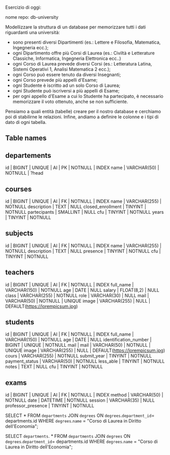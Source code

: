 Esercizio di oggi:

nome repo: db-university

Modellizzare la struttura di un database per memorizzare tutti i dati riguardanti una università:
- sono presenti diversi Dipartimenti (es.: Lettere e Filosofia, Matematica, Ingegneria ecc.);
- ogni Dipartimento offre più Corsi di Laurea (es.: Civiltà e Letterature Classiche, Informatica, Ingegneria Elettronica ecc..)
- ogni Corso di Laurea prevede diversi Corsi (es.: Letteratura Latina, Sistemi Operativi 1, Analisi Matematica 2 ecc.);
- ogni Corso può essere tenuto da diversi Insegnanti;
- ogni Corso prevede più appelli d'Esame;
- ogni Studente è iscritto ad un solo Corso di Laurea;
- ogni Studente può iscriversi a più appelli di Esame;
- per ogni appello d'Esame a cui lo Studente ha partecipato, è necessario memorizzare il voto ottenuto, anche se non sufficiente.

Pensiamo a quali entità (tabelle) creare per il nostro database e cerchiamo poi di stabilirne le relazioni. Infine, andiamo a definire le colonne e i tipi di dato di ogni tabella.

## Table names

## departements
id | BIGINT | UNIQUE | AI | PK | NOTNULL | INDEX
name | VARCHAR(50) | NOTNULL | 
?head

 <!-- corso di laurea -->
## courses 
id | BIGINT | UNIQUE | AI | FK | NOTNULL | INDEX
name | VARCHAR(255) | NOTNULL
description | TEXT | NULL
closed_enrollment | TINYINT | NOTNULL
partecipants | SMALLINT | NULL
cfu | TINYINT | NOTNULL
years | TINYINT | NOTNULL


<!-- materia del corso -->
## subjects
id | BIGINT | UNIQUE | AI | FK | NOTNULL | INDEX
name | VARCHAR(255) | NOTNULL
description | TEXT | NULL
presence | TINYINT | NOTNULL
cfu | TINYINT | NOTNULL

## teachers
id | BIGINT | UNIQUE | AI | FK | NOTNULL | INDEX
full_name | VARCHAR(150) | NOTNULL
age | DATE | NULL
salary | FLOAT(8,2) | NULL
class | VARCHAR(255) | NOTNULL
role | VARCHAR(30) | NULL 
mail | VARCHAR(50) | NOTNULL | UNIQUE
image | VARCHAR(255) | NULL | DEFAULT(https://lorempicsum.jpg)

## students
id | BIGINT | UNIQUE | AI | FK | NOTNULL | INDEX
full_name | VARCHAR(150) | NOTNULL
age | DATE | NULL
identification_number | BIGINT | UNIQUE | NOTNULL
mail | mail | VARCHAR(50) | NOTNULL | UNIQUE
image | VARCHAR(255) | NULL | DEFAULT(https://lorempicsum.jpg)
cours | VARCHAR(255) | NOTNULL
submit_year | TINYINT | NOTNULL
payment_status | VARCHAR(50) | NOTNULL
less_able | TINYINT | NOTNULL
notes | TEXT | NULL
cfu | TINYINT | NOTNULL

## exams
id | BIGINT | UNIQUE | AI | FK | NOTNULL | INDEX
method | VARCHAR(50) | NOTNULL
date | DATETIME | NOTNULL
session | VARCHAR(35) | NULL
professor_presence | TINYINT | NOTNULL


<!--  Selezionare a quale dipartimento appartiene il Corso di Laurea in Diritto dell'Economia (Dipartimento di Scienze politiche, giuridiche e studi internazionali) -->

SELECT *
FROM `departments`
JOIN  `degrees` ON `degrees`.`department_id`= departments.id
WHERE `degrees`.`name` = "Corso di Laurea in Diritto dell'Economia";

<!-- VOGLIO SELEZIONARE SOLO I CAMPI DI "DEPARTMENTS" (TUTTI I CAMPI) -->

SELECT `departments`. *   <!-- <-- -->
FROM `departments`
JOIN  `degrees` ON `degrees`.`department_id`= departments.id
WHERE `degrees`.`name` = "Corso di Laurea in Diritto dell'Economia";